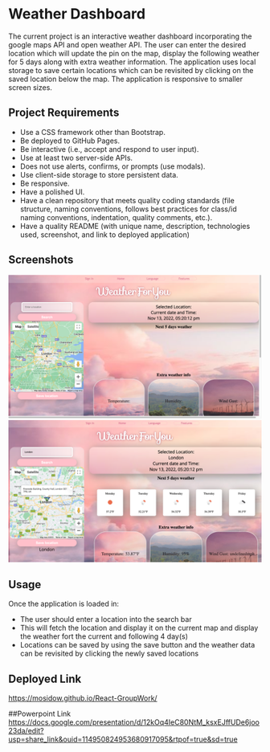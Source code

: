 # Weather Dashboard 
The current project is an interactive weather dashboard incorporating the google maps API and open weather API. The user can enter the desired location which will update the pin on the map, display the following weather for 5 days along with extra weather information. The application uses local storage to save certain locations which can be revisited by clicking on the saved location below the map. The application is responsive to smaller screen sizes. 


## Project Requirements
  
* Use a CSS framework other than Bootstrap.
* Be deployed to GitHub Pages.
* Be interactive (i.e., accept and respond to user input).
* Use at least two server-side APIs.
* Does not use alerts, confirms, or prompts (use modals).
* Use client-side storage to store persistent data.
* Be responsive.
* Have a polished UI.
* Have a clean repository that meets quality coding standards (file structure, naming conventions, follows best practices for class/id naming conventions, indentation, quality comments, etc.).
* Have a quality README (with unique name, description, technologies used, screenshot, and link to deployed application)

## Screenshots
![](https://github.com/MoSidow/React-GroupWork/blob/b1a23539162abbe708ff75b9211dbdd6f62555fd/Assets/README-images/Screenshot%201.png)
![](https://github.com/MoSidow/React-GroupWork/blob/b1a23539162abbe708ff75b9211dbdd6f62555fd/Assets/README-images/Screenshot%202.png)

## Usage 
 Once the application is loaded in:
 * The user should enter a location into the search bar 
 * This will fetch the location and display it on the current map and display the weather fort the current and following 4 day(s)
 * Locations can be saved by using the save button and the weather data can be revisited by clicking the newly saved locations 
 

## Deployed Link
https://mosidow.github.io/React-GroupWork/

##Powerpoint Link
https://docs.google.com/presentation/d/12kOq4IeC80NtM_ksxEJffUDe6joo23da/edit?usp=share_link&ouid=114950824953680917095&rtpof=true&sd=true
